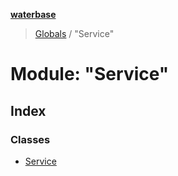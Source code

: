 **[waterbase](../README.md)**

> [Globals](../globals.md) / "Service"

# Module: "Service"

## Index

### Classes

- [Service](../classes/_service_.service.md)
